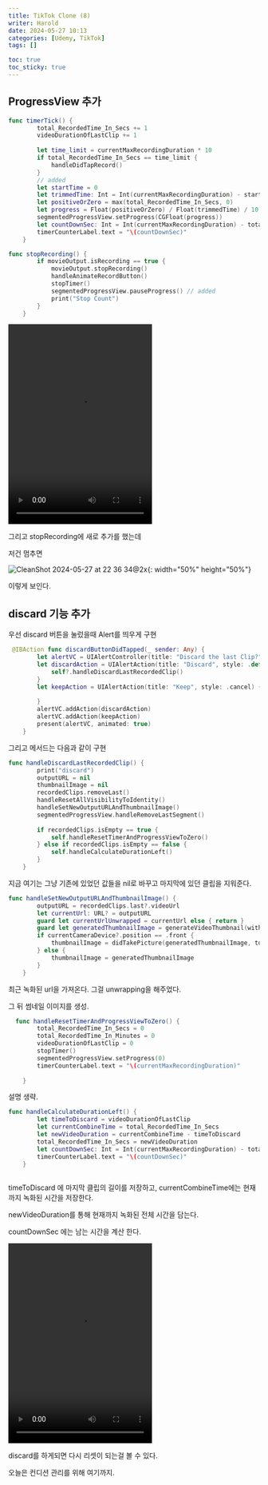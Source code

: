 ```yaml
---
title: TikTok Clone (8)
writer: Harold
date: 2024-05-27 10:13
categories: [Udemy, TikTok]
tags: []

toc: true
toc_sticky: true
---
```


## ProgressView 추가

```swift
func timerTick() {
        total_RecordedTime_In_Secs += 1
        videoDurationOfLastClip += 1
        
        let time_limit = currentMaxRecordingDuration * 10
        if total_RecordedTime_In_Secs == time_limit {
            handleDidTapRecord()
        }
        // added
        let startTime = 0
        let trimmedTime: Int = Int(currentMaxRecordingDuration) - startTime
        let positiveOrZero = max(total_RecordedTime_In_Secs, 0)
        let progress = Float(positiveOrZero) / Float(trimmedTime) / 10
        segmentedProgressView.setProgress(CGFloat(progress))
        let countDownSec: Int = Int(currentMaxRecordingDuration) - total_RecordedTime_In_Secs / 10
        timerCounterLabel.text = "\(countDownSec)"
    }

func stopRecording() {
        if movieOutput.isRecording == true {
            movieOutput.stopRecording()
            handleAnimateRecordButton()
            stopTimer()
            segmentedProgressView.pauseProgress() // added
            print("Stop Count")
        }
    }
```

<video height="400" width="288" src="https://github.com/Haroldfromk/haroldfromk.github.io/assets/97341336/37514f37-0ef7-4291-9f49-45209c18d30a" controls="">대체텍스트</video>

그리고 stopRecording에 새로 추가를 했는데

저건 멈추면

![CleanShot 2024-05-27 at 22 36 34@2x](https://github.com/Haroldfromk/haroldfromk.github.io/assets/97341336/6de47b61-3c4d-47f0-9f29-d2b6aa79f6df){: width="50%" height="50%"}

이렇게 보인다.

## discard 기능 추가

우선 discard 버튼을 눌렀을때 Alert를 띄우게 구현

```swift
 @IBAction func discardButtonDidTapped(_ sender: Any) {
        let alertVC = UIAlertController(title: "Discard the last Clip?", message: nil, preferredStyle: .alert)
        let discardAction = UIAlertAction(title: "Discard", style: .default) { [weak self] (_) in
            self?.handleDiscardLastRecordedClip()
        }
        let keepAction = UIAlertAction(title: "Keep", style: .cancel) { (_) in
            
        }
        alertVC.addAction(discardAction)
        alertVC.addAction(keepAction)
        present(alertVC, animated: true)
    }
```

그리고 메서드는 다음과 같이 구현

```swift
func handleDiscardLastRecordedClip() {
        print("discard")
        outputURL = nil
        thumbnailImage = nil
        recordedClips.removeLast()
        handleResetAllVisibilityToIdentity()
        handleSetNewOutputURLAndThumbnailImage()
        segmentedProgressView.handleRemoveLastSegment()
        
        if recordedClips.isEmpty == true {
            self.handleResetTimerAndProgressViewToZero()
        } else if recordedClips.isEmpty == false {
            self.handleCalculateDurationLeft()
        }
    }
```

지금 여기는 그냥 기존에 있었던 값들을 nil로 바꾸고 마지막에 있던 클립을 지워준다.

```swift
func handleSetNewOutputURLAndThumbnailImage() {
        outputURL = recordedClips.last?.videoUrl
        let currentUrl: URL? = outputURL
        guard let currentUrlUnwrapped = currentUrl else { return }
        guard let generatedThumbnailImage = generateVideoThumbnail(withfile: currentUrlUnwrapped) else { return }
        if currentCameraDevice?.position == .front {
            thumbnailImage = didTakePicture(generatedThumbnailImage, to: .upMirrored)
        } else {
            thumbnailImage = generatedThumbnailImage
        }   
    }
```

최근 녹화된 url을 가져온다. 그걸 unwrapping을 해주었다.

그 뒤 썸네일 이미지를 생성.

```swift
  func handleResetTimerAndProgressViewToZero() {
        total_RecordedTime_In_Secs = 0
        total_RecordedTime_In_Minutes = 0
        videoDurationOfLastClip = 0
        stopTimer()
        segmentedProgressView.setProgress(0)
        timerCounterLabel.text = "\(currentMaxRecordingDuration)"
        
    }
```

설명 생략.

```swift
func handleCalculateDurationLeft() {
        let timeToDiscard = videoDurationOfLastClip
        let currentCombineTime = total_RecordedTime_In_Secs
        let newVideoDuration = currentCombineTime - timeToDiscard
        total_RecordedTime_In_Secs = newVideoDuration
        let countDownSec: Int = Int(currentMaxRecordingDuration) - total_RecordedTime_In_Secs / 10
        timerCounterLabel.text = "\(countDownSec)"
    }
    
```

timeToDiscard 에 마지막 클립의 길이를 저장하고, currentCombineTime에는 현재까지 녹화된 시간을 저장한다.

newVideoDuration를 통해 현재까지 녹화된 전체 시간을 담는다.

countDownSec 에는 남는 시간을 계산 한다.

<video height="400" width="288" src="https://github.com/Haroldfromk/haroldfromk.github.io/assets/97341336/6c76c8dc-7a37-4c62-9411-655ed47ee0f6" controls="">대체텍스트</video>

discard를 하게되면 다시 리셋이 되는걸 볼 수 있다.

오늘은 컨디션 관리를 위해 여기까지.



